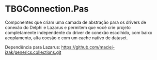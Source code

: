# TBGConnection.Pas
Componentes que criam uma camada de abstração para os drivers de conexão do Delphi e Lazarus e permitem que você crie projeto completamente independente do driver de conexão escolhido, com baixo acoplamento, alta coesão e com um cache nativo de dataset.

Dependência para Lazarus: https://github.com/maciej-izak/generics.collections.git


